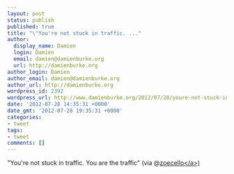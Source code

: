 ```yaml
---
layout: post
status: publish
published: true
title: "\"You're not stuck in traffic. ..."
author:
  display_name: Damien
  login: Damien
  email: damien@damienburke.org
  url: http://damienburke.org
author_login: Damien
author_email: damien@damienburke.org
author_url: http://damienburke.org
wordpress_id: 2392
wordpress_url: http://www.damienburke.org/2012/07/28/youre-not-stuck-in-traffic/
date: '2012-07-28 14:35:31 +0000'
date_gmt: '2012-07-28 19:35:31 +0000'
categories:
- tweet
tags:
- tweet
comments: []
---
```

<p>"You're not stuck in traffic. You are the traffic" (via @<a href="http:&#47;&#47;twitter.com&#47;zoecello" class="aktt_username">zoecello<&#47;a>)</p>
